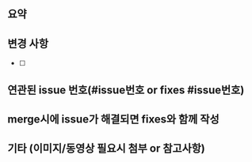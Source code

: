 ## 요약


## 변경 사항
- [ ]


## 연관된 issue 번호(#issue번호 or fixes #issue번호)
merge시에 issue가 해결되면 fixes와 함께 작성
- 


## 기타 (이미지/동영상 필요시 첨부 or 참고사항)
